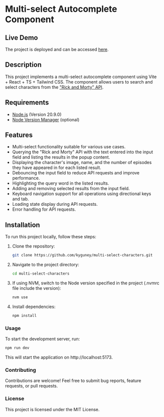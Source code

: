 # Multi-select Autocomplete Component

## Live Demo

The project is deployed and can be accessed [here](https://multi-select-case.kyguney.com/).

## Description

This project implements a multi-select autocomplete component using Vite + React + TS + Tailwind CSS. The component allows users to search and select characters from the ["Rick and Morty" API](https://rickandmortyapi.com/api/character/).

## Requirements

- [Node.js](https://nodejs.org/en) (Version 20.9.0)
- [Node Version Manager](https://github.com/nvm-sh/nvm) (optional)

## Features

- Multi-select functionality suitable for various use cases.
- Querying the "Rick and Morty" API with the text entered into the input field and listing the results in the popup content.
- Displaying the character's image, name, and the number of episodes they have appeared in for each listed result.
- Debouncing the input field to reduce API requests and improve performance.
- Highlighting the query word in the listed results.
- Adding and removing selected results from the input field.
- Keyboard navigation support for all operations using directional keys and tab.
- Loading state display during API requests.
- Error handling for API requests.

## Installation

To run this project locally, follow these steps:

1. Clone the repository:

   ```bash
   git clone https://github.com/kyguney/multi-select-characters.git
   ```

2. Navigate to the project directory:

    ```bash
    cd multi-select-characters
    ```

3. If using NVM, switch to the Node version specified in the project (.nvmrc file include the version):

    ```bash
    nvm use
    ```

4. Install dependencies:
    ```bash
    npm install
    ```

### Usage

To start the development server, run:

  ```bash
  npm run dev
  ```

This will start the application on http://localhost:5173.

### Contributing

Contributions are welcome! Feel free to submit bug reports, feature requests, or pull requests.

### License

This project is licensed under the MIT License.
